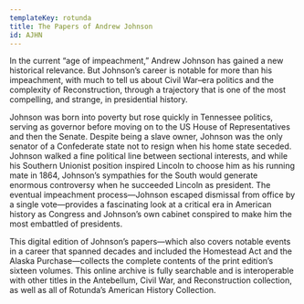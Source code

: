 ```yaml
---
templateKey: rotunda
title: The Papers of Andrew Johnson
id: AJHN
---
```

In the current “age of impeachment,” Andrew Johnson has gained a new historical relevance. But Johnson’s career is notable for more than his impeachment, with much to tell us about Civil War–era politics and the complexity of Reconstruction, through a trajectory that is one of the most compelling, and strange, in presidential history.

Johnson was born into poverty but rose quickly in Tennessee politics, serving as governor before moving on to the US House of Representatives and then the Senate. Despite being a slave owner, Johnson was the only senator of a Confederate state not to resign when his home state seceded. Johnson walked a fine political line between sectional interests, and while his Southern Unionist position inspired Lincoln to choose him as his running mate in 1864, Johnson’s sympathies for the South would generate enormous controversy when he succeeded Lincoln as president. The eventual impeachment process—Johnson escaped dismissal from office by a single vote—provides a fascinating look at a critical era in American history as Congress and Johnson’s own cabinet conspired to make him the most embattled of presidents.

This digital edition of Johnson’s papers—which also covers notable events in a career that spanned decades and included the Homestead Act and the Alaska Purchase—collects the complete contents of the print edition’s sixteen volumes. This online archive is fully searchable and is interoperable with other titles in the Antebellum, Civil War, and Reconstruction collection, as well as all of Rotunda’s American History Collection.
